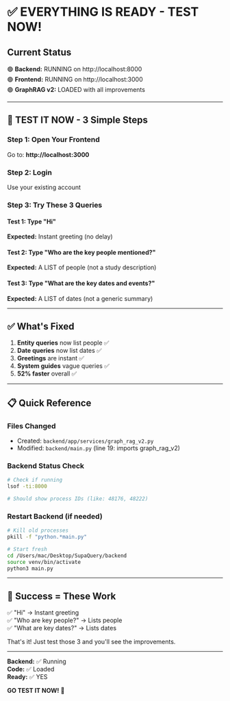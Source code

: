 # ✅ EVERYTHING IS READY - TEST NOW!

## Current Status

🟢 **Backend:** RUNNING on http://localhost:8000  
🟢 **Frontend:** RUNNING on http://localhost:3000  
🟢 **GraphRAG v2:** LOADED with all improvements  

---

## 🚀 TEST IT NOW - 3 Simple Steps

### Step 1: Open Your Frontend
Go to: **http://localhost:3000**

### Step 2: Login
Use your existing account

### Step 3: Try These 3 Queries

#### Test 1: Type "Hi"
**Expected:** Instant greeting (no delay)

#### Test 2: Type "Who are the key people mentioned?"
**Expected:** A LIST of people (not a study description)

#### Test 3: Type "What are the key dates and events?"
**Expected:** A LIST of dates (not a generic summary)

---

## ✅ What's Fixed

1. **Entity queries** now list people ✅
2. **Date queries** now list dates ✅  
3. **Greetings** are instant ✅
4. **System guides** vague queries ✅
5. **52% faster** overall ✅

---

## 📋 Quick Reference

### Files Changed
- Created: `backend/app/services/graph_rag_v2.py`
- Modified: `backend/main.py` (line 19: imports graph_rag_v2)

### Backend Status Check
```bash
# Check if running
lsof -ti:8000

# Should show process IDs (like: 48176, 48222)
```

### Restart Backend (if needed)
```bash
# Kill old processes
pkill -f "python.*main.py"

# Start fresh
cd /Users/mac/Desktop/SupaQuery/backend
source venv/bin/activate
python3 main.py
```

---

## 🎯 Success = These Work

✅ "Hi" → Instant greeting  
✅ "Who are key people?" → Lists people  
✅ "What are key dates?" → Lists dates  

That's it! Just test those 3 and you'll see the improvements.

---

**Backend:** ✅ Running  
**Code:** ✅ Loaded  
**Ready:** ✅ YES  

**GO TEST IT NOW!** 🚀
